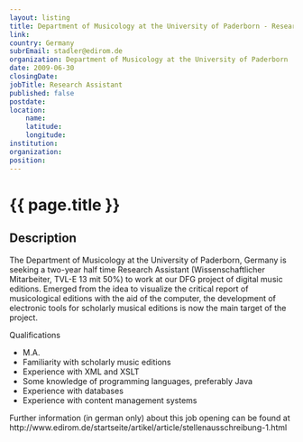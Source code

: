 ```yaml
---
layout: listing
title: Department of Musicology at the University of Paderborn - Research Assistant
link:
country: Germany
subrEmail: stadler@edirom.de
organization: Department of Musicology at the University of Paderborn 
date: 2009-06-30
closingDate: 
jobTitle: Research Assistant
published: false
postdate:
location:
	name: 
	latitude: 
	longitude: 
institution: 
organization: 
position: 
--- 
```



# {{ page.title }}

## Description






<p>The Department of Musicology at the University of Paderborn, Germany is seeking a two-year half time Research Assistant (Wissenschaftlicher Mitarbeiter, TVL-E 13 mit 50%) to work at our DFG project of digital music editions.
Emerged from the idea to visualize the critical report of musicological editions with the aid of the computer, the development of electronic tools for scholarly musical editions is now the main target of the project.
</p>

<p>Qualifications
<ul>
<li>M.A.</li>
<li> Familiarity with scholarly music editions</li>
<li>Experience with XML and XSLT</li>
<li>Some knowledge of programming languages, preferably Java</li>
<li>Experience with databases</li>
<li>Experience with content management systems</li>
</ul>
</p>

<p>Further information (in german only) about this job opening can be found at
http://www.edirom.de/startseite/artikel/article/stellenausschreibung-1.html </p>

